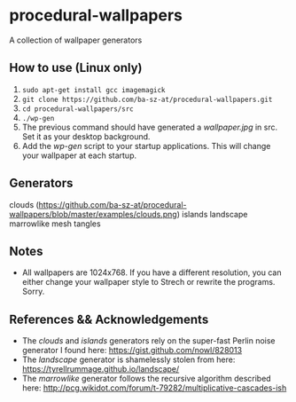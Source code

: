 # procedural-wallpapers
A collection of wallpaper generators

## How to use (Linux only)
1. `sudo apt-get install gcc imagemagick`
1. `git clone https://github.com/ba-sz-at/procedural-wallpapers.git`
1. `cd procedural-wallpapers/src`
1. `./wp-gen`
1. The previous command should have generated a *wallpaper.jpg* in src. Set it as your desktop background.
1. Add the *wp-gen* script to your startup applications. This will change your wallpaper at each startup.

## Generators
clouds
(https://github.com/ba-sz-at/procedural-wallpapers/blob/master/examples/clouds.png)
islands
landscape
marrowlike
mesh
tangles
## Notes
* All wallpapers are 1024x768. If you have a different resolution, you can either change your wallpaper style to Strech or rewrite the programs. Sorry.

## References && Acknowledgements
* The *clouds* and *islands* generators rely on the super-fast Perlin noise generator I found here: https://gist.github.com/nowl/828013
* The *landscape* generator is shamelessly stolen from here: https://tyrellrummage.github.io/landscape/
* The *marrowlike* generator follows the recursive algorithm described here: http://pcg.wikidot.com/forum/t-79282/multiplicative-cascades-ish